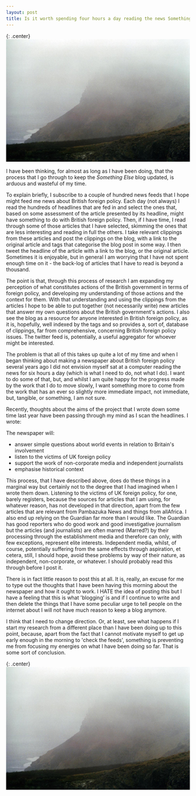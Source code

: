```yaml
---
layout: post
title: Is it worth spending four hours a day reading the news Something Else?
---
```


{: .center}
![foggy cliffs](/assets/cliffs-2.jpg)

I have been thinking, for almost as long as I have been doing, that the process that I go through to keep the *Something Else* blog updated, is arduous and wasteful of my time.

To explain briefly, I subscribe to a couple of hundred news feeds that I hope might feed me news about British foreign policy. Each day (not always) I read the hundreds of headlines that are fed in and select the ones that, based on some assessment of the article presented by its headline, might have something to do with British foreign policy. Then, if I have time, I read through some of those articles that I have selected, skimming the ones that are less interesting and reading in full the others. I take relevant clippings from these articles and post the clippings on the blog, with a link to the original article and tags that categorise the blog post in some way. I then tweet the headline of the article with a link to the blog, or the original article. Sometimes it is enjoyable, but in general I am worrying that I have not spent enough time on it - the back-log of articles that I have to read is beyond a thousand.

The point is that, through this process of research I am expanding my perception of what constitutes actions of the British government in terms of foreign policy, and developing my understanding of those actions and the context for them. With that understanding and using the clippings from the articles I hope to be able to put together (not necessarily write) new articles that answer my own questions about the British government's actions. I also see the blog as a resource for anyone interested in British foreign policy, as it is, hopefully, well indexed by the tags and so provides a, sort of, database of clippings, far from comprehensive, concerning British foreign policy issues. The twitter feed is, potentially, a useful aggregator for whoever might be interested.

The problem is that all of this takes up quite a lot of my time and when I began thinking about making a newspaper about British foreign policy several years ago I did not envision myself sat at a computer reading the news for six hours a day (which is what I need to do, not what I do). I want to do some of that, but, and whilst I am quite happy for the progress made by the work that I do to move slowly, I want something more to come from the work that has an ever so slightly more immediate impact, not immediate, but, tangible, or something, I am not sure.

Recently, thoughts about the aims of the project that I wrote down some time last year have been passing through my mind as I scan the headlines. I wrote:

The newspaper will:  

 - answer simple questions about world events in relation to Britain's involvement
 - listen to the victims of UK foreign policy
 - support the work of non-corporate media and independent journalists
 - emphasise historical context

This process, that I have described above, does do these things in a marginal way but certainly not to the degree that I had imagined when I wrote them down. Listening to the victims of UK foreign policy, for one, barely registers, because the sources for articles that I am using, for whatever reason, has not developed in that direction, apart from the few articles that are relevant from Pambazuka News and things from allAfrica. I also end up relying on the Guardian far more than I would like. The Guardian has good reporters who do good work and good investigative journalism but the articles (and journalists) are often marred (Marred?) by their processing through the establishment media and therefore can only, with few exceptions, represent elite interests. Independent media, whilst, of course, potentially suffering from the same effects through aspiration, et cetera, still, I should hope, avoid these problems by way of their nature, as independent, non-corporate, or whatever. I should probably read this through before I post it.

There is in fact little reason to post this at all. It is, really, an excuse for me to type out the thoughts that I have been having this morning about the newspaper and how it ought to work. I HATE the idea of posting this but I have a feeling that this is what 'blogging’ is and if I continue to write and then delete the things that I have some peculiar urge to tell people on the internet about I will not have much reason to keep a blog anymore.

I think that I need to change direction. Or, at least, see what happens if I start my research from a different place than I have been doing up to this point, because, apart from the fact that I cannot motivate myself to get up early enough in the morning to 'check the feeds', something is preventing me from focusing my energies on what I have been doing so far. That is some sort of conclusion.

{: .center}
![foggy cliffs](/assets/cliffs-2.jpg)